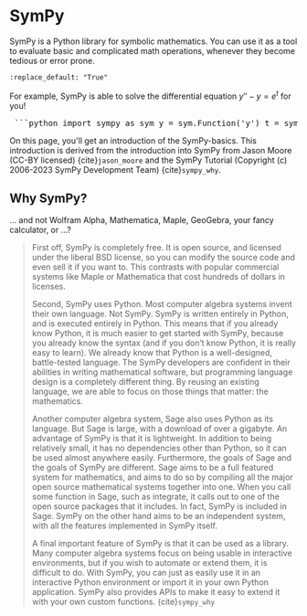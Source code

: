 # SymPy

SymPy is a Python library for symbolic mathematics. You can use it as a tool to evaluate basic and complicated math operations, whenever they become tedious or error prone.

```{custom_download_link} ./sympy_stripped.ipynb
:replace_default: "True"
```

For example, SymPy is able to solve the differential equation $y'' - y = e^t$ for you!

<pre lang="markdown"> ```python import sympy as sym y = sym.Function('y') t = sym.symbols('t') sym.dsolve(sym.Eq(y(t).diff(t, t) - y(t), sym.exp(t)), y(t)) ``` </pre>


On this page, you'll get an introduction of the SymPy-basics. This introduction is derived from the introduction into SymPy from Jason Moore (CC-BY licensed) {cite}`jason_moore` and the SymPy Tutorial (Copyright (c) 2006-2023 SymPy Development Team) {cite}`sympy_why`.

## Why SymPy?
... and not Wolfram Alpha, Mathematica, Maple, GeoGebra, your fancy calculator, or ...?

> First off, SymPy is completely free. It is open source, and licensed under the liberal BSD license, so you can modify the source code and even sell it if you want to. This contrasts with popular commercial systems like Maple or Mathematica that cost hundreds of dollars in licenses.
>
> Second, SymPy uses Python. Most computer algebra systems invent their own language. Not SymPy. SymPy is written entirely in Python, and is executed entirely in Python. This means that if you already know Python, it is much easier to get started with SymPy, because you already know the syntax (and if you don’t know Python, it is really easy to learn). We already know that Python is a well-designed, battle-tested language. The SymPy developers are confident in their abilities in writing mathematical software, but programming language design is a completely different thing. By reusing an existing language, we are able to focus on those things that matter: the mathematics.
>
> Another computer algebra system, Sage also uses Python as its language. But Sage is large, with a download of over a gigabyte. An advantage of SymPy is that it is lightweight. In addition to being relatively small, it has no dependencies other than Python, so it can be used almost anywhere easily. Furthermore, the goals of Sage and the goals of SymPy are different. Sage aims to be a full featured system for mathematics, and aims to do so by compiling all the major open source mathematical systems together into one. When you call some function in Sage, such as integrate, it calls out to one of the open source packages that it includes. In fact, SymPy is included in Sage. SymPy on the other hand aims to be an independent system, with all the features implemented in SymPy itself.
>
> A final important feature of SymPy is that it can be used as a library. Many computer algebra systems focus on being usable in interactive environments, but if you wish to automate or extend them, it is difficult to do. With SymPy, you can just as easily use it in an interactive Python environment or import it in your own Python application. SymPy also provides APIs to make it easy to extend it with your own custom functions.
{cite}`sympy_why`